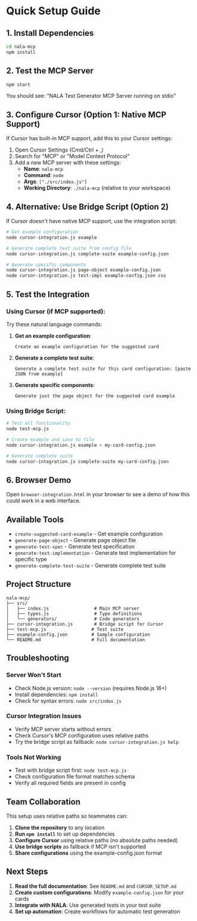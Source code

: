 # Quick Setup Guide

## 1. Install Dependencies

```bash
cd nala-mcp
npm install
```

## 2. Test the MCP Server

```bash
npm start
```

You should see: "NALA Test Generator MCP Server running on stdio"

## 3. Configure Cursor (Option 1: Native MCP Support)

If Cursor has built-in MCP support, add this to your Cursor settings:

1. Open Cursor Settings (Cmd/Ctrl + ,)
2. Search for "MCP" or "Model Context Protocol"
3. Add a new MCP server with these settings:
   - **Name**: `nala-mcp`
   - **Command**: `node`
   - **Args**: `["./src/index.js"]`
   - **Working Directory**: `./nala-mcp` (relative to your workspace)

## 4. Alternative: Use Bridge Script (Option 2)

If Cursor doesn't have native MCP support, use the integration script:

```bash
# Get example configuration
node cursor-integration.js example

# Generate complete test suite from config file
node cursor-integration.js complete-suite example-config.json

# Generate specific components
node cursor-integration.js page-object example-config.json
node cursor-integration.js test-impl example-config.json css
```

## 5. Test the Integration

### Using Cursor (if MCP supported):

Try these natural language commands:

1. **Get an example configuration**:

   ```
   Create an example configuration for the suggested card
   ```

2. **Generate a complete test suite**:

   ```
   Generate a complete test suite for this card configuration: [paste JSON from example]
   ```

3. **Generate specific components**:
   ```
   Generate just the page object for the suggested card example
   ```

### Using Bridge Script:

```bash
# Test all functionality
node test-mcp.js

# Create example and save to file
node cursor-integration.js example > my-card-config.json

# Generate complete suite
node cursor-integration.js complete-suite my-card-config.json
```

## 6. Browser Demo

Open `browser-integration.html` in your browser to see a demo of how this could work in a web interface.

## Available Tools

- `create-suggested-card-example` - Get example configuration
- `generate-page-object` - Generate page object file
- `generate-test-spec` - Generate test specification
- `generate-test-implementation` - Generate test implementation for specific type
- `generate-complete-test-suite` - Generate complete test suite

## Project Structure

```
nala-mcp/
├── src/
│   ├── index.js                 # Main MCP server
│   ├── types.js                 # Type definitions
│   └── generators/              # Code generators
├── cursor-integration.js        # Bridge script for Cursor
├── test-mcp.js                 # Test suite
├── example-config.json         # Sample configuration
└── README.md                   # Full documentation
```

## Troubleshooting

### Server Won't Start

- Check Node.js version: `node --version` (requires Node.js 16+)
- Install dependencies: `npm install`
- Check for syntax errors: `node src/index.js`

### Cursor Integration Issues

- Verify MCP server starts without errors
- Check Cursor's MCP configuration uses relative paths
- Try the bridge script as fallback: `node cursor-integration.js help`

### Tools Not Working

- Test with bridge script first: `node test-mcp.js`
- Check configuration file format matches schema
- Verify all required fields are present in config

## Team Collaboration

This setup uses relative paths so teammates can:

1. **Clone the repository** to any location
2. **Run `npm install`** to set up dependencies
3. **Configure Cursor** using relative paths (no absolute paths needed)
4. **Use bridge scripts** as fallback if MCP isn't supported
5. **Share configurations** using the example-config.json format

## Next Steps

1. **Read the full documentation**: See `README.md` and `CURSOR_SETUP.md`
2. **Create custom configurations**: Modify `example-config.json` for your cards
3. **Integrate with NALA**: Use generated tests in your test suite
4. **Set up automation**: Create workflows for automatic test generation
